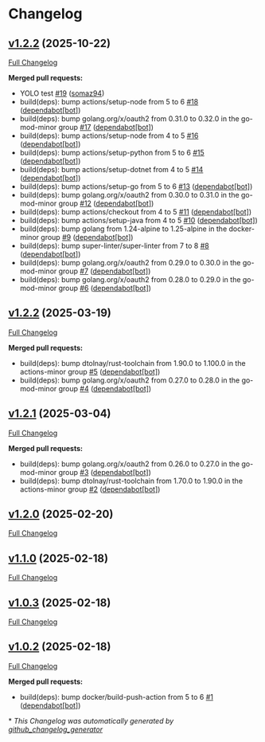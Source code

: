 # Changelog

## [v1.2.2](https://github.com/somaz94/github-action-analyzer/tree/v1.2.2) (2025-10-22)

[Full Changelog](https://github.com/somaz94/github-action-analyzer/compare/v1.2.2...v1.2.2)

**Merged pull requests:**

- YOLO test [\#19](https://github.com/somaz94/github-action-analyzer/pull/19) ([somaz94](https://github.com/somaz94))
- build\(deps\): bump actions/setup-node from 5 to 6 [\#18](https://github.com/somaz94/github-action-analyzer/pull/18) ([dependabot[bot]](https://github.com/apps/dependabot))
- build\(deps\): bump golang.org/x/oauth2 from 0.31.0 to 0.32.0 in the go-mod-minor group [\#17](https://github.com/somaz94/github-action-analyzer/pull/17) ([dependabot[bot]](https://github.com/apps/dependabot))
- build\(deps\): bump actions/setup-node from 4 to 5 [\#16](https://github.com/somaz94/github-action-analyzer/pull/16) ([dependabot[bot]](https://github.com/apps/dependabot))
- build\(deps\): bump actions/setup-python from 5 to 6 [\#15](https://github.com/somaz94/github-action-analyzer/pull/15) ([dependabot[bot]](https://github.com/apps/dependabot))
- build\(deps\): bump actions/setup-dotnet from 4 to 5 [\#14](https://github.com/somaz94/github-action-analyzer/pull/14) ([dependabot[bot]](https://github.com/apps/dependabot))
- build\(deps\): bump actions/setup-go from 5 to 6 [\#13](https://github.com/somaz94/github-action-analyzer/pull/13) ([dependabot[bot]](https://github.com/apps/dependabot))
- build\(deps\): bump golang.org/x/oauth2 from 0.30.0 to 0.31.0 in the go-mod-minor group [\#12](https://github.com/somaz94/github-action-analyzer/pull/12) ([dependabot[bot]](https://github.com/apps/dependabot))
- build\(deps\): bump actions/checkout from 4 to 5 [\#11](https://github.com/somaz94/github-action-analyzer/pull/11) ([dependabot[bot]](https://github.com/apps/dependabot))
- build\(deps\): bump actions/setup-java from 4 to 5 [\#10](https://github.com/somaz94/github-action-analyzer/pull/10) ([dependabot[bot]](https://github.com/apps/dependabot))
- build\(deps\): bump golang from 1.24-alpine to 1.25-alpine in the docker-minor group [\#9](https://github.com/somaz94/github-action-analyzer/pull/9) ([dependabot[bot]](https://github.com/apps/dependabot))
- build\(deps\): bump super-linter/super-linter from 7 to 8 [\#8](https://github.com/somaz94/github-action-analyzer/pull/8) ([dependabot[bot]](https://github.com/apps/dependabot))
- build\(deps\): bump golang.org/x/oauth2 from 0.29.0 to 0.30.0 in the go-mod-minor group [\#7](https://github.com/somaz94/github-action-analyzer/pull/7) ([dependabot[bot]](https://github.com/apps/dependabot))
- build\(deps\): bump golang.org/x/oauth2 from 0.28.0 to 0.29.0 in the go-mod-minor group [\#6](https://github.com/somaz94/github-action-analyzer/pull/6) ([dependabot[bot]](https://github.com/apps/dependabot))

## [v1.2.2](https://github.com/somaz94/github-action-analyzer/tree/v1.2.2) (2025-03-19)

[Full Changelog](https://github.com/somaz94/github-action-analyzer/compare/v1.2.1...v1.2.2)

**Merged pull requests:**

- build\(deps\): bump dtolnay/rust-toolchain from 1.90.0 to 1.100.0 in the actions-minor group [\#5](https://github.com/somaz94/github-action-analyzer/pull/5) ([dependabot[bot]](https://github.com/apps/dependabot))
- build\(deps\): bump golang.org/x/oauth2 from 0.27.0 to 0.28.0 in the go-mod-minor group [\#4](https://github.com/somaz94/github-action-analyzer/pull/4) ([dependabot[bot]](https://github.com/apps/dependabot))

## [v1.2.1](https://github.com/somaz94/github-action-analyzer/tree/v1.2.1) (2025-03-04)

[Full Changelog](https://github.com/somaz94/github-action-analyzer/compare/v1.2.0...v1.2.1)

**Merged pull requests:**

- build\(deps\): bump golang.org/x/oauth2 from 0.26.0 to 0.27.0 in the go-mod-minor group [\#3](https://github.com/somaz94/github-action-analyzer/pull/3) ([dependabot[bot]](https://github.com/apps/dependabot))
- build\(deps\): bump dtolnay/rust-toolchain from 1.70.0 to 1.90.0 in the actions-minor group [\#2](https://github.com/somaz94/github-action-analyzer/pull/2) ([dependabot[bot]](https://github.com/apps/dependabot))

## [v1.2.0](https://github.com/somaz94/github-action-analyzer/tree/v1.2.0) (2025-02-20)

[Full Changelog](https://github.com/somaz94/github-action-analyzer/compare/v1.1.0...v1.2.0)

## [v1.1.0](https://github.com/somaz94/github-action-analyzer/tree/v1.1.0) (2025-02-18)

[Full Changelog](https://github.com/somaz94/github-action-analyzer/compare/v1.0.3...v1.1.0)

## [v1.0.3](https://github.com/somaz94/github-action-analyzer/tree/v1.0.3) (2025-02-18)

[Full Changelog](https://github.com/somaz94/github-action-analyzer/compare/v1.0.2...v1.0.3)

## [v1.0.2](https://github.com/somaz94/github-action-analyzer/tree/v1.0.2) (2025-02-18)

[Full Changelog](https://github.com/somaz94/github-action-analyzer/compare/v1.0.0...v1.0.2)

**Merged pull requests:**

- build\(deps\): bump docker/build-push-action from 5 to 6 [\#1](https://github.com/somaz94/github-action-analyzer/pull/1) ([dependabot[bot]](https://github.com/apps/dependabot))



\* *This Changelog was automatically generated by [github_changelog_generator](https://github.com/github-changelog-generator/github-changelog-generator)*
